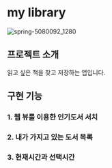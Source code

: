 # my library
![spring-5080092_1280](https://user-images.githubusercontent.com/106292056/174082376-7b0579bb-2341-4e1d-80a9-f6ad15e23f5e.png)
## 프로젝트 소개
읽고 싶은 책을 찾고 저장하는 앱입니다.

## 구현 기능
### 1. 웹 뷰를 이용한 인기도서 서치
### 2. 내가 가지고 있는 도서 목록
### 3. 현재시간과 선택시간
